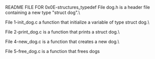 README FILE FOR 0x0E-structures_typedef
File dog.h is a header file containing a new type "struct dog".\

File 1-init_dog.c a function that initialize a variable of type struct dog.\

File 2-print_dog.c is a function that prints a struct dog.\

File 4-new_dog.c is a function that creates a new dog.\

File 5-free_dog.c is a function that frees dogs
